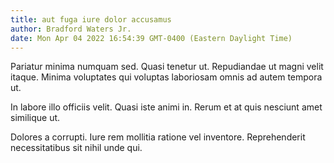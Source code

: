 ```yaml
---
title: aut fuga iure dolor accusamus
author: Bradford Waters Jr.
date: Mon Apr 04 2022 16:54:39 GMT-0400 (Eastern Daylight Time)
---
```

Pariatur minima numquam sed. Quasi tenetur ut. Repudiandae ut magni velit itaque. Minima voluptates qui voluptas laboriosam omnis ad autem tempora ut.

 In labore illo officiis velit. Quasi iste animi in. Rerum et at quis nesciunt amet similique ut.

 Dolores a corrupti. Iure rem mollitia ratione vel inventore. Reprehenderit necessitatibus sit nihil unde qui.